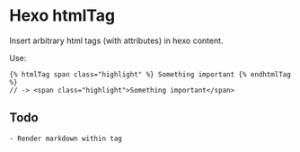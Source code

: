 # Hexo htmlTag

Insert arbitrary html tags (with attributes) in hexo content.

Use:
```
{% htmlTag span class="highlight" %} Something important {% endhtmlTag %}
// -> <span class="highlight">Something important</span>
```

## Todo
	- Render markdown within tag
